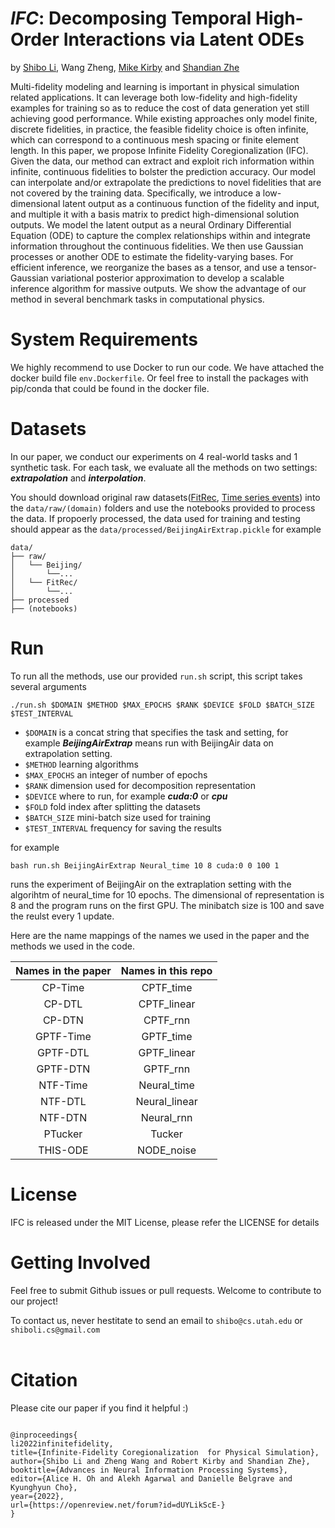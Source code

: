 # *IFC*: Decomposing Temporal High-Order Interactions via Latent ODEs

by [Shibo Li](https://imshibo.com), Wang Zheng, [Mike Kirby](https://www.cs.utah.edu/~kirby/) and [Shandian Zhe](https://www.cs.utah.edu/~zhe/)

<!-- <p align="center">
    <br>
    <img src="images/THIS-ODE.png" width="500" />
    <br>
<p>

<h4 align="center">
    <p>
        <a href="https://proceedings.mlr.press/v162/li22i.html">Paper</a> |
        <a href="https://github.com/shib0li/THIS-ODE/blob/main/images/slides-v2.pdf">Slides</a> |
        <a href="https://github.com/shib0li/THIS-ODE/blob/main/images/923-poster.png">Poster</a> 
    <p>
</h4> -->


Multi-fidelity modeling and learning is important in physical simulation related applications. It can leverage both low-fidelity and high-fidelity examples for training so as to reduce the cost of data generation yet still achieving good performance. While existing approaches only model finite, discrete fidelities, in practice, the feasible fidelity choice is often infinite, which can correspond to a continuous mesh spacing or finite element length.   In this paper, we propose Infinite Fidelity Coregionalization (IFC). Given the data, our method can extract and exploit rich information within infinite, continuous fidelities to bolster the prediction accuracy. Our model can interpolate and/or extrapolate the predictions to novel fidelities that are not covered by the training data. Specifically, we introduce a low-dimensional latent output as a continuous function of the fidelity and input, and multiple it with a basis matrix to predict high-dimensional solution outputs. We model the latent output as a neural Ordinary Differential Equation (ODE) to capture the complex relationships within and integrate information throughout the continuous fidelities.  We then use Gaussian processes or another ODE to estimate the fidelity-varying bases. For efficient inference, we reorganize the bases as a tensor, and use a tensor-Gaussian variational posterior approximation to develop a scalable inference algorithm for massive outputs. We show the advantage of our method in several benchmark tasks in computational physics. 

# System Requirements

We highly recommend to use Docker to run our code. We have attached the docker build file `env.Dockerfile`. Or feel free to install the packages with pip/conda that could be found in the docker file.

# Datasets

In our paper, we conduct our experiments on 4 real-world tasks and 1 synthetic task. For each task, we evaluate all the methods on two settings: ***extrapolation*** and ***interpolation***. 

You should download original raw datasets([FitRec](https://cseweb.ucsd.edu/~jmcauley/datasets.html#google_local), [Time series events](https://github.com/snudatalab/TATD)) into the `data/raw/(domain)` folders and use the notebooks provided to process the data. If propoerly processed, the data used for training and testing should appear as the `data/processed/BeijingAirExtrap.pickle` for example

```
data/
├── raw/
│   └── Beijing/
│       └──...
│   └── FitRec/
│       └──...
├── processed
├── (notebooks)
```

# Run

To run all the methods, use our provided `run.sh` script, this script takes several arguments

```
./run.sh $DOMAIN $METHOD $MAX_EPOCHS $RANK $DEVICE $FOLD $BATCH_SIZE $TEST_INTERVAL 

```

* `$DOMAIN` is a concat string that specifies the task and setting, for example ***BeijingAirExtrap*** means run with BeijingAir data on extrapolation setting.
* `$METHOD` learning algorithms
* `$MAX_EPOCHS` an integer of number of epochs
* `$RANK` dimension used for decomposition representation
* `$DEVICE` where to run, for example ***cuda:0*** or ***cpu***
* `$FOLD` fold index after splitting the datasets
* `$BATCH_SIZE` mini-batch size used for training
* `$TEST_INTERVAL` frequency for saving the results

for example

```
bash run.sh BeijingAirExtrap Neural_time 10 8 cuda:0 0 100 1 
```

runs the experiment of BeijingAir on the extraplation setting with the algorihtm of neural_time for 10 epochs. The dimensional of representation is 8 and the program runs on the first GPU. The minibatch size is 100 and save the reulst every 1 update.

Here are the name mappings of the names we used in the paper and the methods we used in the code.

| Names in the paper | Names in this repo |
|:------------------:|:------------------:|
|       CP-Time      |      CPTF_time     |
|       CP-DTL       |     CPTF_linear    |
|       CP-DTN       |      CPTF_rnn      |
|      GPTF-Time     |      GPTF_time     |
|      GPTF-DTL      |     GPTF_linear    |
|      GPTF-DTN      |      GPTF_rnn      |
|      NTF-Time      |     Neural_time    |
|       NTF-DTL      |    Neural_linear   |
|       NTF-DTN      |     Neural_rnn     |
|       PTucker      |       Tucker       |
|      THIS-ODE      |     NODE_noise     |

# License

IFC is released under the MIT License, please refer the LICENSE for details

# Getting Involved
Feel free to submit Github issues or pull requests. Welcome to contribute to our project!

To contact us, never hestitate to send an email to `shibo@cs.utah.edu` or `shiboli.cs@gmail.com` 
<br></br>


# Citation
Please cite our paper if you find it helpful :)

```

@inproceedings{
li2022infinitefidelity,
title={Infinite-Fidelity Coregionalization  for Physical Simulation},
author={Shibo Li and Zheng Wang and Robert Kirby and Shandian Zhe},
booktitle={Advances in Neural Information Processing Systems},
editor={Alice H. Oh and Alekh Agarwal and Danielle Belgrave and Kyunghyun Cho},
year={2022},
url={https://openreview.net/forum?id=dUYLikScE-}
}

```
<br></br>
